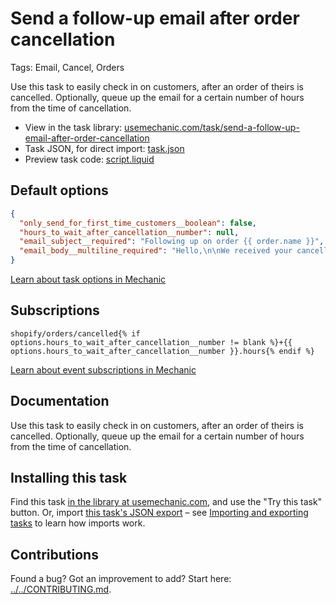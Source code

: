 # Send a follow-up email after order cancellation

Tags: Email, Cancel, Orders

Use this task to easily check in on customers, after an order of theirs is cancelled. Optionally, queue up the email for a certain number of hours from the time of cancellation.

* View in the task library: [usemechanic.com/task/send-a-follow-up-email-after-order-cancellation](https://usemechanic.com/task/send-a-follow-up-email-after-order-cancellation)
* Task JSON, for direct import: [task.json](../../tasks/send-a-follow-up-email-after-order-cancellation.json)
* Preview task code: [script.liquid](./script.liquid)

## Default options

```json
{
  "only_send_for_first_time_customers__boolean": false,
  "hours_to_wait_after_cancellation__number": null,
  "email_subject__required": "Following up on order {{ order.name }}",
  "email_body__multiline_required": "Hello,\n\nWe received your cancellation. Is there anything else we can do for you?\n\nThanks,\n{{ shop.name  }}"
}
```

[Learn about task options in Mechanic](https://docs.usemechanic.com/article/471-task-options)

## Subscriptions

```liquid
shopify/orders/cancelled{% if options.hours_to_wait_after_cancellation__number != blank %}+{{ options.hours_to_wait_after_cancellation__number }}.hours{% endif %}
```

[Learn about event subscriptions in Mechanic](https://docs.usemechanic.com/article/408-subscriptions)

## Documentation

Use this task to easily check in on customers, after an order of theirs is cancelled. Optionally, queue up the email for a certain number of hours from the time of cancellation.

## Installing this task

Find this task [in the library at usemechanic.com](https://usemechanic.com/task/send-a-follow-up-email-after-order-cancellation), and use the "Try this task" button. Or, import [this task's JSON export](../../tasks/send-a-follow-up-email-after-order-cancellation.json) – see [Importing and exporting tasks](https://docs.usemechanic.com/article/505-importing-and-exporting-tasks) to learn how imports work.

## Contributions

Found a bug? Got an improvement to add? Start here: [../../CONTRIBUTING.md](../../CONTRIBUTING.md).
